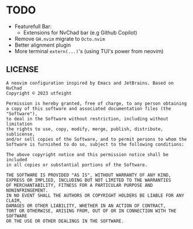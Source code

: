 # TODO

- Featurefull Bar: 
    - Extensions for NvChad bar (e.g Github Copilot)
- Remove `GH.nvim` migrate to `Octo.nvim`
- Better alignment plugin
- More terminal `extern(...)`'s (using TUI's power from neovim)




## LICENSE

```
A neovim configuration inspired by Emacs and JetBrains. Based on NvChad
Copyright © 2023 utfeight

Permission is hereby granted, free of charge, to any person obtaining
a copy of this software and associated documentation files (the "Software"),
to deal in the Software without restriction, including without limitation
the rights to use, copy, modify, merge, publish, distribute, sublicense,
and/or sell copies of the Software, and to permit persons to whom the
Software is furnished to do so, subject to the following conditions:

The above copyright notice and this permission notice shall be included
in all copies or substantial portions of the Software.

THE SOFTWARE IS PROVIDED "AS IS", WITHOUT WARRANTY OF ANY KIND,
EXPRESS OR IMPLIED, INCLUDING BUT NOT LIMITED TO THE WARRANTIES
OF MERCHANTABILITY, FITNESS FOR A PARTICULAR PURPOSE AND NONINFRINGEMENT.
IN NO EVENT SHALL THE AUTHORS OR COPYRIGHT HOLDERS BE LIABLE FOR ANY CLAIM,
DAMAGES OR OTHER LIABILITY, WHETHER IN AN ACTION OF CONTRACT,
TORT OR OTHERWISE, ARISING FROM, OUT OF OR IN CONNECTION WITH THE SOFTWARE
OR THE USE OR OTHER DEALINGS IN THE SOFTWARE.
```
